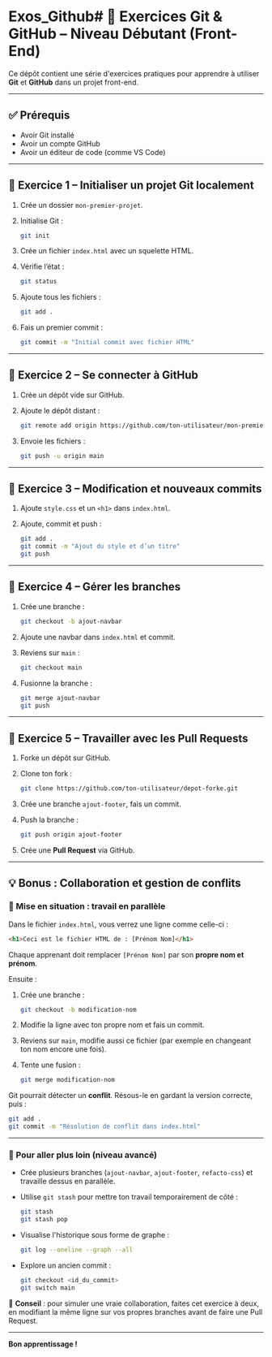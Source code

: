 # Exos_Github# 🌱 Exercices Git & GitHub – Niveau Débutant (Front-End)

Ce dépôt contient une série d'exercices pratiques pour apprendre à utiliser **Git** et **GitHub** dans un projet front-end.

---
  
## ✅ Prérequis
- Avoir Git installé
- Avoir un compte GitHub
- Avoir un éditeur de code (comme VS Code)

---

## 🧩 Exercice 1 – Initialiser un projet Git localement

1. Crée un dossier `mon-premier-projet`.

2. Initialise Git :
   ```bash
   git init
   ```

3. Crée un fichier `index.html` avec un squelette HTML.

4. Vérifie l’état :

   ```bash
   git status
   ```
5. Ajoute tous les fichiers :

   ```bash
   git add .
   ```
6. Fais un premier commit :

   ```bash
   git commit -m "Initial commit avec fichier HTML"
   ```

---

## 🧩 Exercice 2 – Se connecter à GitHub

1. Crée un dépôt vide sur GitHub.
2. Ajoute le dépôt distant :

   ```bash
   git remote add origin https://github.com/ton-utilisateur/mon-premier-projet.git
   ```
3. Envoie les fichiers :

   ```bash
   git push -u origin main
   ```

---

## 🧩 Exercice 3 – Modification et nouveaux commits

1. Ajoute `style.css` et un `<h1>` dans `index.html`.
2. Ajoute, commit et push :

   ```bash
   git add .
   git commit -m "Ajout du style et d’un titre"
   git push
   ```

---

## 🧩 Exercice 4 – Gérer les branches

1. Crée une branche :

   ```bash
   git checkout -b ajout-navbar
   ```
2. Ajoute une navbar dans `index.html` et commit.
3. Reviens sur `main` :

   ```bash
   git checkout main
   ```
4. Fusionne la branche :

   ```bash
   git merge ajout-navbar
   git push
   ```

---

## 🧩 Exercice 5 – Travailler avec les Pull Requests

1. Forke un dépôt sur GitHub.
2. Clone ton fork :

   ```bash
   git clone https://github.com/ton-utilisateur/depot-forke.git
   ```
3. Crée une branche `ajout-footer`, fais un commit.
4. Push la branche :

   ```bash
   git push origin ajout-footer
   ```
5. Crée une **Pull Request** via GitHub.

---

## 💡 Bonus : Collaboration et gestion de conflits

### 🧪 Mise en situation : travail en parallèle

Dans le fichier `index.html`, vous verrez une ligne comme celle-ci :

```html
<h1>Ceci est le fichier HTML de : [Prénom Nom]</h1>
```

Chaque apprenant doit remplacer `[Prénom Nom]` par son **propre nom et prénom**.

Ensuite :

1. Crée une branche :

   ```bash
   git checkout -b modification-nom
   ```
2. Modifie la ligne avec ton propre nom et fais un commit.
3. Reviens sur `main`, modifie aussi ce fichier (par exemple en changeant ton nom encore une fois).
4. Tente une fusion :

   ```bash
   git merge modification-nom
   ```

Git pourrait détecter un **conflit**. Résous-le en gardant la version correcte, puis :

```bash
git add .
git commit -m "Résolution de conflit dans index.html"
```

---

### 🚀 Pour aller plus loin (niveau avancé)

* Crée plusieurs branches (`ajout-navbar`, `ajout-footer`, `refacto-css`) et travaille dessus en parallèle.
* Utilise `git stash` pour mettre ton travail temporairement de côté :

  ```bash
  git stash
  git stash pop
  ```
* Visualise l'historique sous forme de graphe :

  ```bash
  git log --oneline --graph --all
  ```
* Explore un ancien commit :

  ```bash
  git checkout <id_du_commit>
  git switch main
  ```

💭 **Conseil** : pour simuler une vraie collaboration, faites cet exercice à deux, en modifiant la même ligne sur vos propres branches avant de faire une Pull Request.

---

**Bon apprentissage !**
